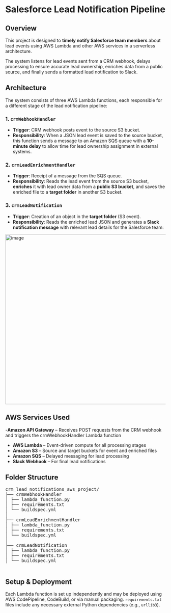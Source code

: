 # Salesforce Lead Notification Pipeline

## Overview

This project is designed to **timely notify Salesforce team members** about lead events using AWS Lambda and other AWS services in a serverless architecture.

The system listens for lead events sent from a CRM webhook, delays processing to ensure accurate lead ownership, enriches data from a public source, and finally sends a formatted lead notification to Slack.

## Architecture

The system consists of three AWS Lambda functions, each responsible for a different stage of the lead notification pipeline:

### 1. `crmWebhookHandler`
- **Trigger**: CRM webhook posts event to the source S3 bucket.
- **Responsibility**: When a JSON lead event is saved to the source bucket, this function sends a message to an Amazon SQS queue with a **10-minute delay** to allow time for lead ownership assignment in external systems.

### 2. `crmLeadEnrichmentHandler`
- **Trigger**: Receipt of a message from the SQS queue.
- **Responsibility**: Reads the lead event from the source S3 bucket, **enriches** it with lead owner data from a **public S3 bucket**, and saves the enriched file to a **target folder** in another S3 bucket.

### 3. `crmLeadNotification`
- **Trigger**: Creation of an object in the **target folder** (S3 event).
- **Responsibility**: Reads the enriched lead JSON and generates a **Slack notification message** with relevant lead details for the Salesforce team:
 <img width="730" height="533" alt="image" src="https://github.com/user-attachments/assets/38fd039e-91e3-4a8d-ab41-4e23fe490236" />


## AWS Services Used
-**Amazon API Gateway** – Receives POST requests from the CRM webhook and triggers the crmWebhookHandler Lambda function
- **AWS Lambda** – Event-driven compute for all processing stages
- **Amazon S3** – Source and target buckets for event and enriched files
- **Amazon SQS** – Delayed messaging for lead processing
- **Slack Webhook** – For final lead notifications

## Folder Structure
<pre>
crm_lead_notifications_aws_project/
├── crmWebhookHandler
│ ├── lambda_function.py
│ ├── requirements.txt
│ └── buildspec.yml
│
├── crmLeadEnrichmentHandler
│ ├── lambda_function.py
│ ├── requirements.txt
│ └── buildspec.yml
│
├── crmLeadNotification
│ ├── lambda_function.py
│ ├── requirements.txt
│ └── buildspec.yml
 </pre>
## Setup & Deployment

Each Lambda function is set up independently and may be deployed using AWS CodePipeline, CodeBuild, or via manual packaging. `requirements.txt` files include any necessary external Python dependencies (e.g., `urllib3`).
